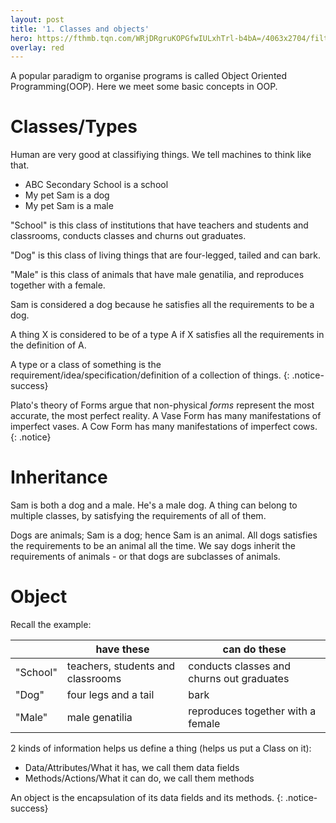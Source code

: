 ```yaml
---
layout: post
title: '1. Classes and objects'
hero: https://fthmb.tqn.com/WRjDRgruKOPGfwIULxhTrl-b4bA=/4063x2704/filters:no_upscale():fill(FFCC00,1)/about/plato-statue-outside-the-hellenic-academy-520346492-589ceaab3df78c475875af25.jpg
overlay: red
---
```

A popular paradigm to organise programs is called Object Oriented Programming(OOP).
Here we meet some basic concepts in OOP.

# Classes/Types
Human are very good at classifiying things. We tell machines to think like that.
- ABC Secondary School is a school
- My pet Sam is a dog
- My pet Sam is a male

"School" is this class of institutions that have teachers and students and classrooms, conducts classes and churns out graduates.

"Dog" is this class of living things that are four-legged, tailed and can bark.

"Male" is this class of animals that have male genatilia, and reproduces together with a female.

Sam is considered a dog because he satisfies all the requirements to be a dog.

A thing X is considered to be of a type A if X satisfies all the requirements in the definition of A.

A type or a class of something is the requirement/idea/specification/definition of a collection of things.
{: .notice-success}

Plato's theory of Forms argue that non-physical *forms* represent the most accurate, the most perfect reality.
 A Vase Form has many manifestations of imperfect vases. A Cow Form has many manifestations of imperfect cows.
{: .notice}

# Inheritance
Sam is both a dog and a male. He's a male dog.
A thing can belong to multiple classes, by satisfying the requirements of all of them.

Dogs are animals; Sam is a dog; hence Sam is an animal.
All dogs satisfies the requirements to be an animal all the time. We say dogs inherit
the requirements of animals - or that dogs are subclasses of animals.

# Object
Recall the example:

|         | have these                     | can do these                             |
|---------|--------------------------------|------------------------------------------|
|"School" |teachers, students and classrooms| conducts classes and churns out graduates|
|"Dog"    |four legs and a tail            | bark                                     |
|"Male"   |male genatilia                  | reproduces together with a female        |

2 kinds of information helps us define a thing (helps us put a Class on it):

- Data/Attributes/What it has, we call them data fields
- Methods/Actions/What it can do, we call them methods

An object is the encapsulation of its data fields and its methods.
{: .notice-success}
